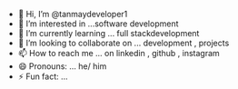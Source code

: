 - 👋 Hi, I’m @tanmaydeveloper1
- 👀 I’m interested in ...software development
- 🌱 I’m currently learning ... full stackdevelopment
- 💞️ I’m looking to collaborate on ... development , projects
- 📫 How to reach me ... on linkedin , github , instagram
- 😄 Pronouns: ... he/ him
- ⚡ Fun fact: ...

<!---
tanmaydeveloper1/tanmaydeveloper1 is a ✨ special ✨ repository because its `README.md` (this file) appears on your GitHub profile.
You can click the Preview link to take a look at your changes.
--->
